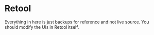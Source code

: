 # Retool
Everything in here is just backups for reference and not live source. You should modify the UIs in Retool itself.